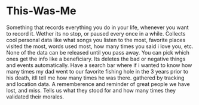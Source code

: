 # This-Was-Me
Something that records everything you do in your life, whenever you want to record it. Wether its no stop, or paused every once in a while. Collects cool personal data like  what songs you listen to the most, favorite places visited the most, words used most, how many times you said i love you, etc.
None of the data can be released until you pass away. You can pick which ones get the info like a beneficiary. Its deletes the bad or negative things and events automatically. Have a search bar where if i wanted to know how many times my dad went to our favorite fishing hole in the 3 years prior to his death, itll tell me how many times he was there. gathered by tracking and location data. A rememberence and reminder of great people we have lost, and miss. Tells us what they stood for and how many times they validated their morales. 

